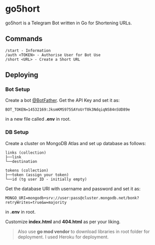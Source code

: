 # go5hort
go5hort is a Telegram Bot written in Go for Shortening URLs.

## Commands
```
/start - Information
/auth <TOKEN> - Authorise User for Bot Use
/short <URL> - Create a Short URL
```

## Deploying

### Bot Setup 
Create a bot [@BotFather](t.me/botfather). Get the API Key and set it as:
```
BOT_TOKEN=14532169:JksmKMS975SAYoUrT0k3NdqiqNS84nSUD89e
```
in a new file called **.env** in root.

### DB Setup
Create a cluster on MongoDB Atlas and set up database as follows:
```
links (collection)
├──link
└──destination

tokens (collection)
├──token (assign your token)
└──id (tg user ID - initially empty)
```
Get the database URI with username and password and set it as:
```
MONGO_URI=mongodb+srv://user:pass@cluster.mongodb.net/bonk?retryWrites=true&w=majority
```
in **.env** in root.

Customize **index.html** and **404.html** as per your liking.

> Also use **go mod vendor** to download libraries in root folder for deployment. I used Heroku for deployment.

